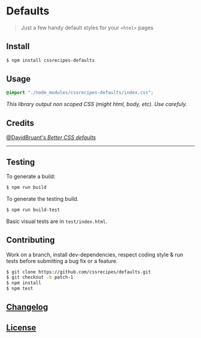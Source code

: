 # Defaults

> Just a few handy default styles for your `<html>` pages

## Install

```sh
$ npm install cssrecipes-defaults
```

## Usage

```css
@import "./node_modules/cssrecipes-defaults/index.css";
```

_This library output non scoped CSS (might html, body, etc). Use carefuly._

## Credits

[@DavidBruant's _Better CSS defaults_](https://github.com/DavidBruant/Better-CSS-defaults/)

---

## Testing

To generate a build:

```sh
$ npm run build
```

To generate the testing build.

```sh
$ npm run build-test
```

Basic visual tests are in `test/index.html`.

## Contributing

Work on a branch, install dev-dependencies, respect coding style & run tests before submitting a bug fix or a feature.

```sh
$ git clone https://github.com/cssrecipes/defaults.git
$ git checkout -b patch-1
$ npm install
$ npm test
```

## [Changelog](CHANGELOG.md)

## [License](LICENSE)
